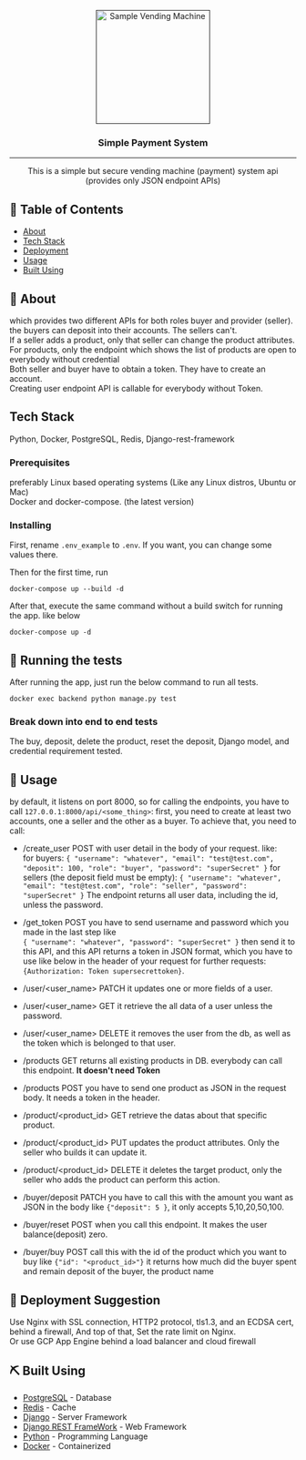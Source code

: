 <p align="center">
  <a href="" rel="noopener">
 <img width=200px height=200px src="https://i.imgur.com/fiXiyO4.jpeg" alt="Sample Vending Machine"></a>
</p>

<h3 align="center">Simple Payment System</h3>


---

<p align="center"> This is a simple but secure vending machine (payment) system api (provides only JSON endpoint APIs)
    <br> 
</p>

## 📝 Table of Contents

- [About](#about)
- [Tech Stack](#tech_stack)
- [Deployment](#deployment)
- [Usage](#usage)
- [Built Using](#built_using)


## 🧐 About <a name = "about"></a>

which provides two different APIs for both roles buyer and provider (seller).
<br> the buyers can deposit into their accounts. The sellers can't. <br> 
If a seller adds a product, only that seller can change the product attributes.<br>
For products, only the endpoint which shows the list of products are open to everybody without credential <br>
Both seller and buyer have to obtain a token. They have to create an account. <br>
Creating user endpoint API is callable for everybody without Token.

## Tech Stack <a name = "tech_stack"></a>

Python, Docker, PostgreSQL, Redis, Django-rest-framework

### Prerequisites

preferably Linux based operating systems (Like any Linux distros, Ubuntu or Mac)<br>
Docker and docker-compose. (the latest version)

### Installing

First, rename `.env_example` to `.env`. If you want, you can change some values there.

Then for the first time, run

```
docker-compose up --build -d
```

After that, execute the same command without a build switch for running the app. like below

```
docker-compose up -d
```

## 🔧 Running the tests <a name = "tests"></a>

After running the app, just run the below command to run all tests.

```
docker exec backend python manage.py test
```


### Break down into end to end tests

The buy, deposit, delete the product, reset the deposit, Django model, and credential requirement tested.

## 🎈 Usage <a name="usage"></a>
by default, it listens on port 8000, so for calling the endpoints, you have to call `127.0.0.1:8000/api/<some_thing>`:
first, you need to create at least two accounts, one a seller and the other as a buyer. To achieve that, you need to call:
- /create_user POST with user detail in the body of your request. like:<br>
for buyers:
`{
    "username": "whatever",
    "email": "test@test.com",
    "deposit": 100,
    "role": "buyer",
    "password": "superSecret"
}`
for sellers (the deposit field must be empty):
`
{
    "username": "whatever",
    "email": "test@test.com",
    "role": "seller",
    "password": "superSecret"
}
`
The endpoint returns all user data, including the id, unless the password.<br>

- /get_token POST you have to send username and password which you made in the last step like <br>
`{
    "username": "whatever",
    "password": "superSecret"
}`
then send it to this API, and this API returns a token in JSON format, which you have to use like below 
in the header of your request for further requests:`{Authorization: Token supersecrettoken}`.
- /user/<user_name> PATCH it updates one or more fields of a user.
- /user/<user_name> GET it retrieve the all data of a user unless the password.
- /user/<user_name> DELETE it removes the user from the db, as well as the token which is belonged to that user.
- /products GET returns all existing products in DB. everybody can call this endpoint. **It doesn't need Token**
- /products POST you have to send one product as JSON in the request body. It needs a token in the header. 
- /product/<product_id> GET retrieve the datas about that specific product.
- /product/<product_id> PUT updates the product attributes. Only the seller who builds it can update it.
- /product/<product_id> DELETE it deletes the target product, only the seller who adds the product can perform this action.
- /buyer/deposit PATCH you have to call this with the amount you want as JSON in the body like `{"deposit": 5 }`, 
it only accepts 5,10,20,50,100. 
- /buyer/reset POST when you call this endpoint. It makes the user balance(deposit) zero.
- /buyer/buy POST call this with the id of the product which you want to buy like `{"id": "<product_id>"}` 
it returns how much did the buyer spent and remain deposit of the buyer, the product name

## 🚀 Deployment Suggestion <a name = "deployment"></a>

Use Nginx with SSL connection, HTTP2 protocol, tls1.3, and an ECDSA cert, behind a firewall, 
And top of that, Set the rate limit on Nginx. <br>
Or use GCP App Engine behind a load balancer and cloud firewall

## ⛏️ Built Using <a name = "built_using"></a>

- [PostgreSQL](https://www.postgresql.org/) - Database
- [Redis](https://redis.io/) - Cache
- [Django](https://www.djangoproject.com/) - Server Framework
- [Django REST FrameWork](https://www.django-rest-framework.org/) - Web Framework
- [Python](https://www.python.org/) - Programming Language
- [Docker](https://www.docker.com/) - Containerized
